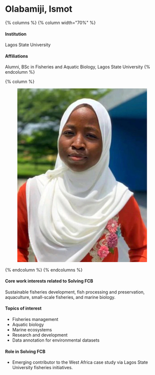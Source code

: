 # Olabamiji, Ismot

{% columns %}
{% column width="70%" %}
#### Institution

Lagos State University

#### Affiliations

Alumni, BSc in Fisheries and Aquatic Biology, Lagos State University
{% endcolumn %}

{% column %}
<figure><img src="https://raw.githubusercontent.com/Solving-FCB/docs/refs/heads/main/.img/olabamiji-i.webp" alt=""></figure>
{% endcolumn %}
{% endcolumns %}

#### Core work interests related to Solving FCB

Sustainable fisheries development, fish processing and preservation, aquaculture, small-scale fisheries, and marine biology.

#### Topics of interest

* Fisheries management
* Aquatic biology
* Marine ecosystems
* Research and development
* Data annotation for environmental datasets

#### Role in Solving FCB

* Emerging contributor to the West Africa case study via Lagos State University fisheries initiatives.
